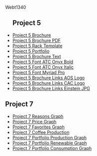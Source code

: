 Webt1340


<ul>
<h2>Project 5</h2>
    <li><a href="project5/aos-brochure.ai">Project 5 Brochure</a></li>
    <li><a href="project5/aos-brochure.pdf">Project 5 Brochure PDF</a></li>
    <li><a href="project5/Rack4x9.ait">Project 5 Rack Template</a></li>
    <li><a href="project5/project5port.ai">Project 5 Portfolio</a></li>
    <li><a href="project5/aos-brochure_Folder/aos-brochure Report.txt">Project 5 Brochure Text</a></li>
    <li><a href="project5/aos-brochure_Folder/Fonts/ATCOnyxBold.otf">Project 5 Font ATC Onyx Bold</a></li>
    <li><a href="project5/aos-brochure_Folder/Fonts/ATCOnyxItalic.otf">Project 5 Font ATC Onyx Italic</a></li>
    <li><a href="project5/aos-brochure_Folder/Fonts/MyriadPro-Regular.otf">Project 5 Font Myriad Pro</a></li>
    <li><a href="project5/aos-brochure_Folder/Links/aos-logo.ai">Project 5 Brochure Links AOS Logo</a></li>
    <li><a href="project5/aos-brochure_Folder/Links/cac-logo.ai">Project 5 Brochure Links CAC Logo</a></li>
    <li><a href="project5/aos-brochure_Folder/Links/einstein-light.jpg">Project 5 Brochure Links Einstein JPG</a></li>
  </ul>

<h2>Project 7</h2>
<ul>
    <li><a href="project7/reasons-graph.ai">Project 7 Reasons Graph</a></li>
    <li><a href="project7/price-graph.ai">Project 7 Price Graph </a></li>
    <li><a href="project7/favorite-graph.ai">Project 7 Favorites Graph</a></li>
    <li><a href="project7/coffee-production.ai">Project 7 Coffee Production</a></li>
    <li><a href="project7/production-graph.ai">Project 7 Portfolio Production Graph</a></li>
    <li><a href="project7/renewable-graph.ai">Project 7 Portfolio Renewable Graph</a></li>
    <li><a href="project7/consumption-graph.ai">Project 7 Portfolio Consumption Graph</a></li>
  </ul>